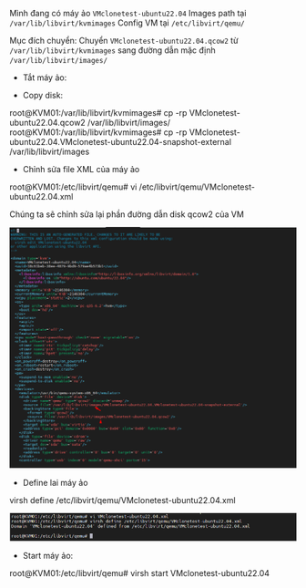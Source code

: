 Mình đang có máy ảo ``VMclonetest-ubuntu22.04``
Images path tại ``/var/lib/libvirt/kvmimages``
Config VM tại ``/etc/libvirt/qemu/``

Mục đích chuyển: Chuyển ``VMclonetest-ubuntu22.04.qcow2`` từ ``/var/lib/libvirt/kvmimages`` sang đường dẫn mặc định ``/var/lib/libvirt/images/``

+ Tắt máy ảo:

+ Copy disk:

root@KVM01:/var/lib/libvirt/kvmimages# cp -rp VMclonetest-ubuntu22.04.qcow2 /var/lib/libvirt/images/
root@KVM01:/var/lib/libvirt/kvmimages# cp -rp VMclonetest-ubuntu22.04.VMclonetest-ubuntu22.04-snapshot-external /var/lib/libvirt/images

+ Chỉnh sửa file XML của máy ảo 

root@KVM01:/etc/libvirt/qemu# vi /etc/libvirt/qemu/VMclonetest-ubuntu22.04.xml

Chúng ta sẽ chỉnh sửa lại phần đường dẫn disk qcow2 của VM

  <img src="kvmimages/Screenshot_71.png">

+ Define lai máy ảo

virsh define /etc/libvirt/qemu/VMclonetest-ubuntu22.04.xml

  <img src="kvmimages/Screenshot_72.png">

+ Start máy ảo:

root@KVM01:/etc/libvirt/qemu# virsh start VMclonetest-ubuntu22.04

